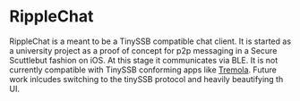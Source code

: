 # RippleChat
RippleChat is a meant to be a TinySSB compatible chat client. It is started as a university project as a proof of concept for p2p messaging in a Secure Scuttlebut fashion on iOS.
At this stage it communicates via BLE.
It is not currently compatible with TinySSB conforming apps like [Tremola](https://github.com/cn-uofbasel/tremola).
Future work inlcudes switching to the tinySSB protocol and heavily beautifying th UI.

